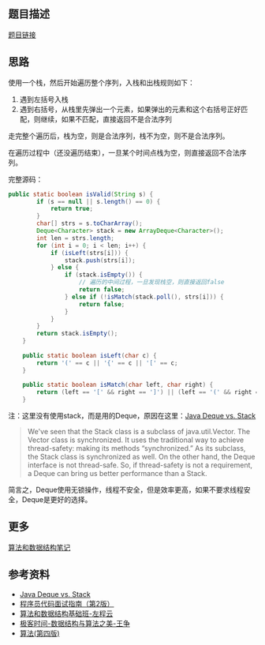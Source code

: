 ## 题目描述

[题目链接](https://leetcode.com/problems/valid-parentheses/)


## 思路

使用一个栈，然后开始遍历整个序列，入栈和出栈规则如下：

1. 遇到左括号入栈
2. 遇到右括号，从栈里先弹出一个元素，如果弹出的元素和这个右括号正好匹配，则继续，如果不匹配，直接返回不是合法序列

走完整个遍历后，栈为空，则是合法序列，栈不为空，则不是合法序列。

在遍历过程中（还没遍历结束），一旦某个时间点栈为空，则直接返回不合法序列。

完整源码：

```java
public static boolean isValid(String s) {
		if (s == null || s.length() == 0) {
			return true;
		}
		char[] strs = s.toCharArray();
		Deque<Character> stack = new ArrayDeque<Character>();
		int len = strs.length;
		for (int i = 0; i < len; i++) {
			if (isLeft(strs[i])) {
				stack.push(strs[i]);
			} else {
				if (stack.isEmpty()) {
					// 遍历的中间过程，一旦发现栈空，则直接返回false
					return false;
				} else if (!isMatch(stack.poll(), strs[i])) {
					return false;
				}
			}
		}
		return stack.isEmpty();
	}
	
	public static boolean isLeft(char c) {
		return '(' == c || '{' == c || '[' == c;
	}
	
	public static boolean isMatch(char left, char right) {
		return (left == '[' && right == ']') || (left == '(' && right == ')') || (left == '{' && right == '}');
	}
```

注：这里没有使用stack，而是用的Deque，原因在这里：[Java Deque vs. Stack](https://www.baeldung.com/java-deque-vs-stack)

> We've seen that the Stack class is a subclass of java.util.Vector. The Vector class is synchronized. It uses the traditional way to achieve thread-safety: making its methods “synchronized.”
As its subclass, the Stack class is synchronized as well.
On the other hand, the Deque interface is not thread-safe.
So, if thread-safety is not a requirement, a Deque can bring us better performance than a Stack.

简言之，Deque使用无锁操作，线程不安全，但是效率更高，如果不要求线程安全，Deque是更好的选择。


## 更多


[算法和数据结构笔记](https://github.com/GreyZeng/algorithm)


## 参考资料

- [Java Deque vs. Stack](https://www.baeldung.com/java-deque-vs-stack)
- [程序员代码面试指南（第2版）](https://book.douban.com/subject/30422021/)
- [算法和数据结构基础班-左程云](https://ke.qq.com/course/2145184)
- [极客时间-数据结构与算法之美-王争](https://time.geekbang.org/column/intro/126)
- [算法(第四版)](https://book.douban.com/subject/19952400/)
